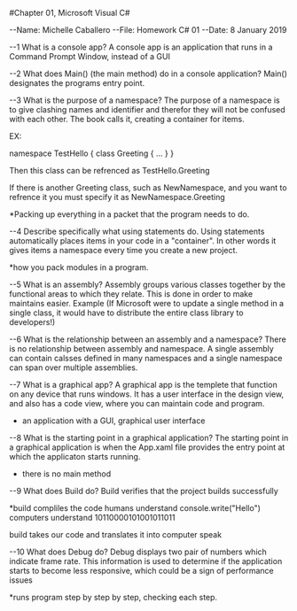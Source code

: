 #Chapter 01, Microsoft Visual C#

--Name: Michelle Caballero
--File: Homework C# 01
--Date: 8 January 2019



--1 What is a console app?
A console app is an application that runs in a Command Prompt Window,
instead of a GUI

--2 What does Main() (the main method) do in a console application?
Main() designates the programs entry point.

--3 What is the purpose of a namespace?
The purpose of a namespace is to give clashing names and identifier and therefor
they will not be confused with each other. The book calls it, creating a container
for items.

EX:

namespace TestHello
{
	class Greeting
	{
	...
	}
}

Then this class can be refrenced as TestHello.Greeting

If there is another Greeting class, such as NewNamespace, and you want to
refrence it you must specify it as NewNamespace.Greeting

*Packing up everything in a packet that the program needs to do.

--4 Describe specifically what using statements do.
Using statements automatically places items in your code in a "container".
In other words it gives items a namespace every time you create a new project.

*how you pack modules in a program.

--5 What is an assembly?
Assembly groups various classes together by the functional areas to which they
relate. This is done in order to make maintains easier. Example (If Microsoft
were to update a single method in a single class, it would have to distribute
the entire class library to developers!)

--6 What is the relationship between an assembly and a namespace?
There is no relationship between assembly and namespace. A single assembly can
contain calsses defined in many namespaces and a single namespace can span over
multiple assemblies.

--7 What is a graphical app?
A graphical  app is  the templete that function on any device that runs windows.
It has a user interface in the design view, and also has a code view, where you
can maintain code and program.
* an application with a GUI, graphical user interface

--8 What is the starting point in a graphical application?
The starting point in a graphical application is when the App.xaml file provides
the entry point at which the applicaton starts running.

* there is no main method

--9 What does Build do?
Build verifies that the project builds successfully

*build compliles the code
humans understand
console.write("Hello")
computers understand
10110000101001011011

build takes our code and translates it into computer speak

--10 What does Debug do?
Debug displays two pair of numbers which indicate frame rate. This information
is used to determine if the application starts to become less responsive, which
could be a sign of performance issues

*runs program step by step by step, checking each step.
